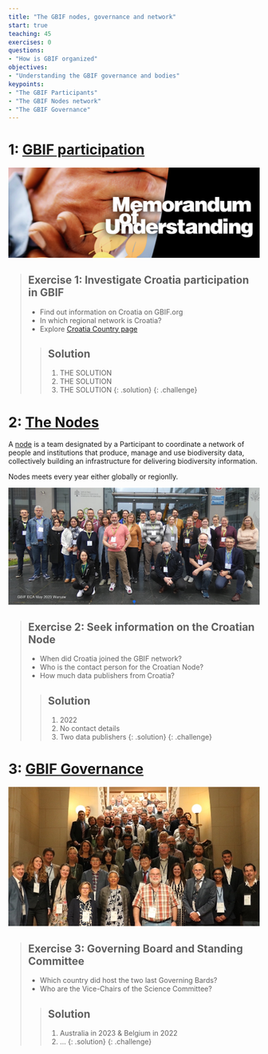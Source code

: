 ```yaml
---
title: "The GBIF nodes, governance and network"
start: true
teaching: 45
exercises: 0
questions:
- "How is GBIF organized"
objectives:
- "Understanding the GBIF governance and bodies"
keypoints:
- "The GBIF Participants"
- "The GBIF Nodes network"
- "The GBIF Governance"
---
```


# 1: [GBIF participation](https://docs.google.com/presentation/d/1LpvVyCKgghbAvn8yIMoCCYEr7E2nF0-53eSBjr-ckV4/edit?usp=sharing)

![GBIF participation](../assets/img/GBIF_MoU.png)

> ## Exercise 1: Investigate Croatia participation in GBIF
> 
> - Find out information on Croatia on GBIF.org
> - In which regional network is Croatia?
> - Explore [Croatia Country page](https://www.gbif.org/country/HR/summary)
> 
> > ## Solution
> > 1. THE SOLUTION
> > 2. THE SOLUTION
> > 3. THE SOLUTION
> {: .solution}
{: .challenge}

# 2: [The Nodes](https://docs.google.com/presentation/d/1w-JcMmh6PTuum81Qr0q3SeHBgy7yF0FjjbVX_9bSgH0/edit?usp=sharing)
A [node](https://www.gbif.org/nodes) is a team designated by a Participant to coordinate a network of people and institutions that produce, manage and use biodiversity data, collectively building an infrastructure for delivering biodiversity information.

Nodes meets every year either globally or regionlly. 

![ECA Nodes meeting](../assets/img/ECA2023_Warshaw.png)


> ## Exercise 2: Seek information on the Croatian Node
> 
> - When did Croatia joined the GBIF network?
> - Who is the contact person for the Croatian Node?
> - How much data publishers from Croatia?
> 
> > ## Solution
> > 1. 2022
> > 2. No contact details
> > 3. Two data publishers
> {: .solution}
{: .challenge}

# 3: [GBIF Governance](https://docs.google.com/presentation/d/1Sce89pOXwkPOCp6oTE9GgQaYyey0KHs8db0DlI2dWd0/edit?usp=sharing)

![GBIF Governance](../assets/img/GB29Brussels.JPG)

> ## Exercise 3: Governing Board and Standing Committee
> 
> - Which country did host the two last Governing Bards?
> - Who are the Vice-Chairs of the Science Committee?
> 
> > ## Solution
> > 1. Australia in 2023 & Belgium in 2022
> > 2. ...
> {: .solution}
{: .challenge}
